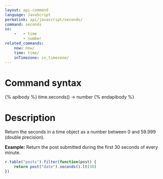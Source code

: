 ```yaml
---
layout: api-command
language: JavaScript
permalink: api/javascript/seconds/
command: seconds
io:
    -   - time
        - number
related_commands:
    now: now/
    time: time/
    inTimezone: in_timezone/
---
```


# Command syntax #

{% apibody %}
time.seconds() &rarr; number
{% endapibody %}

# Description #

Return the seconds in a time object as a number between 0 and 59.999 (double precision).

__Example:__ Return the post submitted during the first 30 seconds of every minute.

```js
r.table("posts").filter(function(post) {
    return post("date").seconds().lt(30)
})
```

